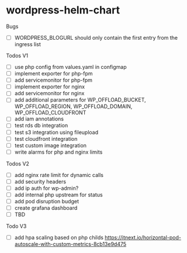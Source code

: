 # wordpress-helm-chart

Bugs
* [ ] WORDPRESS_BLOGURL should only contain the first entry from the ingress list

Todos V1
* [ ] use php config from values.yaml in configmap
* [ ] implement exporter for php-fpm
* [ ] add servicemonitor for php-fpm
* [ ] implement exporter for nginx
* [ ] add servicemonitor for nginx
* [ ] add additional parameters for WP_OFFLOAD_BUCKET, WP_OFFLOAD_REGION, WP_OFFLOAD_DOMAIN, WP_OFFLOAD_CLOUDFRONT
* [ ] add iam annotations
* [ ] test rds db integration
* [ ] test s3 integration using fileupload
* [ ] test cloudfront integration
* [ ] test custom image integration 
* [ ] write alarms for php and nginx limits

Todos V2
* [ ] add nginx rate limit for dynamic calls
* [ ] add security headers
* [ ] add ip auth for wp-admin?
* [ ] add internal php upstream for status
* [ ] add pod disruption budget
* [ ] create grafana dashboard
* [ ] TBD

Todo V3
* [ ] add hpa scaling based on php childs https://itnext.io/horizontal-pod-autoscale-with-custom-metrics-8cb13e9d475